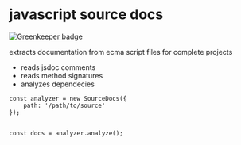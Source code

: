 # javascript source docs

[![Greenkeeper badge](https://badges.greenkeeper.io/eventEmitter/javascript-source-docs.svg)](https://greenkeeper.io/)

extracts documentation from ecma script files for complete projects

- reads jsdoc comments
- reads method signatures
- analyzes dependecies


```
const analyzer = new SourceDocs({
    path: '/path/to/source'
});


const docs = analyzer.analyze();
```